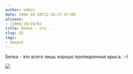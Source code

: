 ```yaml
---
author: admin
date: 2006-10-28T22:18:27-07:00
aliases:
- /2006/10/28/92
title: Белка - это ..
slug: 92
tags:
- Зверьё
---
```


Белка - это всего лишь хорошо пропиаренная крыса. :-)

[![](/2006/10/squirrel.thumbnail.JPG)](/2006/10/squirrel.JPG)
